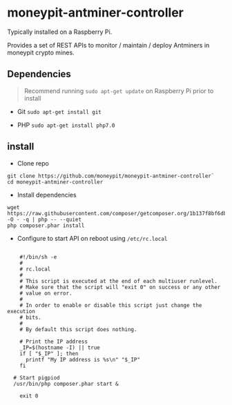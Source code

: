 # moneypit-antminer-controller

Typically installed on a Raspberry Pi.

Provides a set of REST APIs to monitor / maintain / deploy Antminers in moneypit crypto mines.

## Dependencies

> Recommend running `sudo apt-get update` on Raspberry Pi prior to install

- Git
   `sudo apt-get install git`

- PHP
  `sudo apt-get install php7.0`

## install

- Clone repo

```
git clone https://github.com/moneypit/moneypit-antminer-controller`
cd moneypit-antminer-controller

```

- Install dependencies

```
wget https://raw.githubusercontent.com/composer/getcomposer.org/1b137f8bf6db3e79a38a5bc45324414a6b1f9df2/web/installer -O - -q | php -- --quiet
php composer.phar install

```

- Configure to start API on reboot using `/etc/rc.local`

```

	#!/bin/sh -e
	#
	# rc.local
	#
	# This script is executed at the end of each multiuser runlevel.
	# Make sure that the script will "exit 0" on success or any other
	# value on error.
	#
	# In order to enable or disable this script just change the execution
	# bits.
	#
	# By default this script does nothing.

	# Print the IP address
	_IP=$(hostname -I) || true
	if [ "$_IP" ]; then
	  printf "My IP address is %s\n" "$_IP"
	fi

  # Start pigpiod
  /usr/bin/php composer.phar start &

	exit 0

```
